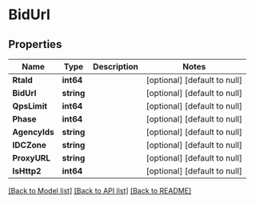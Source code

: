 # BidUrl

## Properties
Name | Type | Description | Notes
------------ | ------------- | ------------- | -------------
**RtaId** | **int64** |  | [optional] [default to null]
**BidUrl** | **string** |  | [optional] [default to null]
**QpsLimit** | **int64** |  | [optional] [default to null]
**Phase** | **int64** |  | [optional] [default to null]
**AgencyIds** | **string** |  | [optional] [default to null]
**IDCZone** | **string** |  | [optional] [default to null]
**ProxyURL** | **string** |  | [optional] [default to null]
**IsHttp2** | **int64** |  | [optional] [default to null]

[[Back to Model list]](../README.md#documentation-for-models) [[Back to API list]](../README.md#documentation-for-api-endpoints) [[Back to README]](../README.md)


